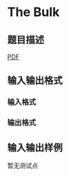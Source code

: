 # The Bulk

## 题目描述

[problemUrl]: https://uva.onlinejudge.org/index.php?option=com_onlinejudge&Itemid=8&category=448&page=show_problem&problem=4320

[PDF](https://uva.onlinejudge.org/external/15/p1545.pdf)

## 输入输出格式

### 输入格式

### 输出格式

## 输入输出样例

暂无测试点

